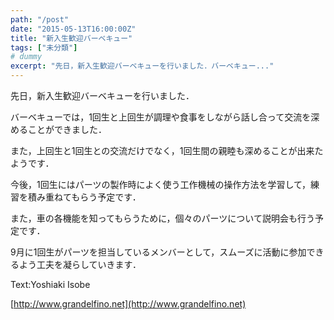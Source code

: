 ```yaml
---
path: "/post"
date: "2015-05-13T16:00:00Z"
title: "新入生歓迎バーベキュー"
tags: ["未分類"]
# dummy
excerpt: "先日，新入生歓迎バーベキューを行いました．バーベキュー..."
---
```




[](13-1.jpg)

先日，新入生歓迎バーベキューを行いました．

バーベキューでは，1回生と上回生が調理や食事をしながら話し合って交流を深めることができました．

また，上回生と1回生との交流だけでなく，1回生間の親睦も深めることが出来たようです．

今後，1回生にはパーツの製作時によく使う工作機械の操作方法を学習して，練習を積み重ねてもらう予定です．

また，車の各機能を知ってもらうために，個々のパーツについて説明会も行う予定です．

9月に1回生がパーツを担当しているメンバーとして，スムーズに活動に参加できるよう工夫を凝らしていきます．

Text:Yoshiaki Isobe

[http://www.grandelfino.net](http://www.grandelfino.net)

